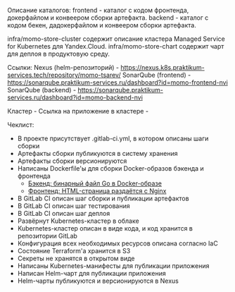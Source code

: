 Описание каталогов:
frontend - каталог с кодом фронтенда, докерфайлом и конвеером сборки артефакта.
backend - каталог с кодом бекен, дадокерфайлом и конвеером сборки артефакта.

infra/momo-store-cluster содержит описание кластера Managed Service for Kubernetes для Yandex.Cloud.
infra/momo-store-chart содержит чарт для деплоя в продуктовую среду.

Ссылки:
Nexus (helm-репозиторий) - https://nexus.k8s.praktikum-services.tech/repository/momo-tsarev/ 
SonarQube (frontend) - https://sonarqube.praktikum-services.ru/dashboard?id=momo-frontend-nvi 
SonarQube (backend) - https://sonarqube.praktikum-services.ru/dashboard?id=momo-backend-nvi

Кластер - 
Ссылка на приложение в кластере - 

Чеклист:
- В проекте присутствует .gitlab-ci.yml, в котором описаны шаги сборки
- Артефакты сборки публикуются в систему хранения
- Артефакты сборки версионируются
- Написаны Dockerfile'ы для сборки Docker-образов бэкенда и фронтенда
  - [Бэкенд: бинарный файл Go в Docker-образе](https://gitlab.praktikum-services.ru/std-015-37/momo-store/-/blob/main/backend/Dockerfile)
  - [Фронтенд: HTML-страница раздаётся с Nginx](https://gitlab.praktikum-services.ru/std-015-37/momo-store/-/blob/main/frontend/Dockerfile)
- В GitLab CI описан шаг сборки и публикации артефактов
- В GitLab CI описан шаг тестирования
- В GitLab CI описан шаг деплоя
- Развёрнут Kubernetes-кластер в облаке
- Kubernetes-кластер описан в виде кода, и код хранится в репозитории GitLab
- Конфигурация всех необходимых ресурсов описана согласно IaC
- Состояние Terraform'а хранится в S3
- Секреты не хранятся в открытом виде
- Написаны Kubernetes-манифесты для публикации приложения
- Написан Helm-чарт для публикации приложения
- Helm-чарты публикуются и версионируются в Nexus

